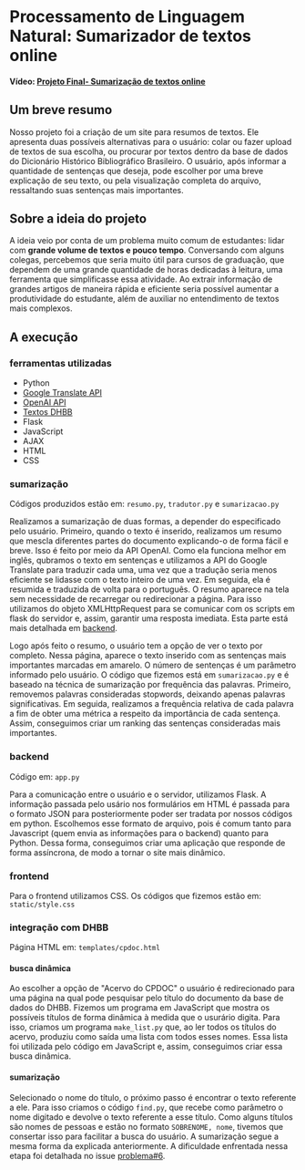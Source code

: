 # Processamento de Linguagem Natural: Sumarizador de textos online

#### Vídeo: [Projeto Final- Sumarização de textos online](https://youtu.be/IE8n49D7ykA)

## Um breve resumo
Nosso projeto foi a criação de um site para resumos de textos. Ele apresenta duas possíveis alternativas para o usuário:
colar ou fazer upload de textos de sua escolha, ou procurar por textos dentro da base de dados do Dicionário Histórico 
Bibliográfico Brasileiro. O usuário, após informar a quantidade de sentenças que deseja, pode escolher por uma breve explicação
de seu texto, ou pela visualização completa do arquivo, ressaltando suas sentenças mais importantes.

## Sobre a ideia do projeto
A ideia veio por conta de um problema muito comum de estudantes: lidar com **grande volume de textos e pouco tempo**. 
Conversando com alguns colegas, percebemos que seria muito útil para cursos de graduação, que dependem de uma grande 
quantidade de horas dedicadas à leitura, uma ferramenta que simplificasse essa atividade. Ao extrair informação de grandes artigos
de maneira rápida e eficiente seria possível aumentar a produtividade do estudante, além de auxiliar no entendimento de textos mais complexos.

## A execução

### ferramentas utilizadas

- Python
- [Google Translate API](https://pypi.org/project/googletrans/)
- [OpenAI API](https://openai.com/)
- [Textos DHBB](https://github.com/cpdoc/dhbb/tree/master/text)
- Flask
- JavaScript
- AJAX
- HTML
- CSS

### sumarização
Códigos produzidos estão em: `resumo.py`, `tradutor.py` e `sumarizacao.py`

Realizamos a sumarização de duas formas, a depender do especificado pelo usuário. Primeiro, quando o texto é inserido, 
realizamos um resumo que mescla diferentes partes do documento explicando-o de forma fácil e breve. Isso é feito
por meio da API OpenAI. Como ela funciona melhor em inglês, qubramos o texto em sentenças e utilizamos a
API do Google Translate para traduzir cada uma, uma vez que a tradução seria menos eficiente se lidasse com o texto 
inteiro de uma vez. Em seguida, ela é resumida e traduzida de volta para o português. O resumo aparece na tela sem necessidade
de recarregar ou redirecionar a página. Para isso utilizamos do objeto XMLHttpRequest para se comunicar com os scripts em flask
do servidor e, assim, garantir uma resposta imediata. Esta parte está mais detalhada em [backend](https://github.com/emap-ic/assignment-f-nlp/edit/main/README.md#backend).

Logo após feito o resumo, o usuário tem a opção de ver o texto por completo. Nessa página, aparece o texto inserido com as sentenças mais importantes
marcadas em amarelo. O número de sentenças é um parâmetro informado pelo usuário. O código que fizemos está em `sumarizacao.py` e é baseado na técnica de
sumarização por frequência das palavras. Primeiro, removemos palavras consideradas stopwords, deixando apenas palavras significativas. Em seguida, realizamos a frequência relativa de cada palavra a fim de obter uma métrica a respeito da importância de cada sentença. Assim, conseguimos criar um ranking das sentenças
consideradas mais importantes.

### backend
Código em: `app.py`

Para a comunicação entre o usuário e o servidor, utilizamos Flask. A informação passada pelo usário nos formulários em HTML é passada para o formato JSON 
para posteriormente poder ser tradata por nossos códigos em python. Escolhemos esse formato de arquivo, pois é comum tanto para Javascript (quem envia as 
informações para o backend) quanto para Python. Dessa forma, conseguimos criar uma aplicação que responde de forma assíncrona, de modo a tornar o site mais 
dinâmico.

### frontend
Para o frontend utilizamos CSS. Os códigos que fizemos estão em: `static/style.css`

### integração com DHBB
Página HTML em: `templates/cpdoc.html` 

#### busca dinâmica
Ao escolher a opção de "Acervo do CPDOC" o usuário é redirecionado para uma página na qual
pode pesquisar pelo título do documento da base de dados do DHBB. Fizemos um programa em JavaScript que mostra
os possíveis títulos de forma dinâmica à medida que o usurário digita. Para isso, criamos um programa `make_list.py`
que, ao ler todos os títulos do acervo, produziu como saída uma lista com todos esses nomes. Essa lista foi utilizada
pelo código em JavaScript e, assim, conseguimos criar essa busca dinâmica.

#### sumarização
Selecionado o nome do título, o próximo passo é encontrar o texto referente a ele. Para isso criamos o código `find.py`, que
recebe como parâmetro o nome digitado e devolve o texto referente a esse título. Como alguns títulos são nomes de pessoas
e estão no formato `SOBRENOME, nome`, tivemos que consertar isso para facilitar a busca do usuário. A sumarização segue a 
mesma forma da explicada anteriormente. A dificuldade enfrentada nessa etapa foi detalhada no issue [problema#6](https://github.com/emap-ic/assignment-f-nlp/issues/6).
